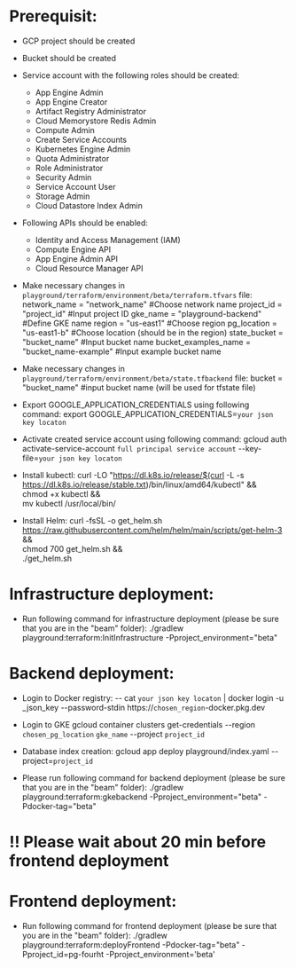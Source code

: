 <!--
    Licensed to the Apache Software Foundation (ASF) under one
    or more contributor license agreements.  See the NOTICE file
    distributed with this work for additional information
    regarding copyright ownership.  The ASF licenses this file
    to you under the Apache License, Version 2.0 (the
    "License"); you may not use this file except in compliance
    with the License.  You may obtain a copy of the License at

      http://www.apache.org/licenses/LICENSE-2.0

    Unless required by applicable law or agreed to in writing,
    software distributed under the License is distributed on an
    "AS IS" BASIS, WITHOUT WARRANTIES OR CONDITIONS OF ANY
    KIND, either express or implied.  See the License for the
    specific language governing permissions and limitations
    under the License.
-->

# Prerequisit:

* GCP project should be created
* Bucket should be created
* Service account with the following roles should be created:
   - App Engine Admin
   - App Engine Creator
   - Artifact Registry Administrator
   - Cloud Memorystore Redis Admin
   - Compute Admin
   - Create Service Accounts
   - Kubernetes Engine Admin
   - Quota Administrator
   - Role Administrator
   - Security Admin
   - Service Account User
   - Storage Admin
   - Cloud Datastore Index Admin
* Following APIs should be enabled:
   - Identity and Access Management (IAM)
   - Compute Engine API
   - App Engine Admin API
   - Cloud Resource Manager API

* Make necessary changes in `playground/terraform/environment/beta/terraform.tfvars` file:
network_name         = "network_name"         #Choose network name
project_id           = "project_id"      #Input project ID
gke_name             = "playground-backend" #Define GKE name
region               = "us-east1"           #Choose region
pg_location          = "us-east1-b"         #Choose location (should be in the region)
state_bucket         = "bucket_name"          #Input bucket name
bucket_examples_name = "bucket_name-example"  #Input example bucket name

* Make necessary changes in `playground/terraform/environment/beta/state.tfbackend` file:
bucket               = "bucket_name" #input bucket name (will be used for tfstate file)

* Export GOOGLE_APPLICATION_CREDENTIALS using following command:
    export GOOGLE_APPLICATION_CREDENTIALS=`your json key locaton`

* Activate created service account using following command:
    gcloud auth activate-service-account `full principal service account` --key-file=`your json key locaton`

* Install kubectl:
             curl -LO "https://dl.k8s.io/release/$(curl -L -s https://dl.k8s.io/release/stable.txt)/bin/linux/amd64/kubectl" &&\
             chmod +x kubectl &&\
             mv kubectl /usr/local/bin/
* Install Helm:
             curl -fsSL -o get_helm.sh https://raw.githubusercontent.com/helm/helm/main/scripts/get-helm-3 &&\
             chmod 700 get_helm.sh &&\
             ./get_helm.sh

# Infrastructure deployment:
* Run following command for infrastructure deployment (please be sure that you are in the "beam" folder):
./gradlew playground:terraform:InitInfrastructure -Pproject_environment="beta"

# Backend deployment:
* Login to Docker registry:
-- cat `your json key locaton` | docker login -u _json_key --password-stdin https://`chosen_region`-docker.pkg.dev

* Login to GKE
gcloud container clusters get-credentials --region `chosen_pg_location` `gke_name` --project `project_id`

* Database index creation:
gcloud app deploy playground/index.yaml --project=`project_id`

* Please run following command for backend deployment (please be sure that you are in the "beam" folder):
./gradlew playground:terraform:gkebackend -Pproject_environment="beta" -Pdocker-tag="beta"

# !! Please wait about 20 min before frontend deployment
# Frontend deployment:
* Run following command for frontend deployment (please be sure that you are in the "beam" folder):
./gradlew playground:terraform:deployFrontend -Pdocker-tag="beta" -Pproject_id=pg-fourht -Pproject_environment='beta'

